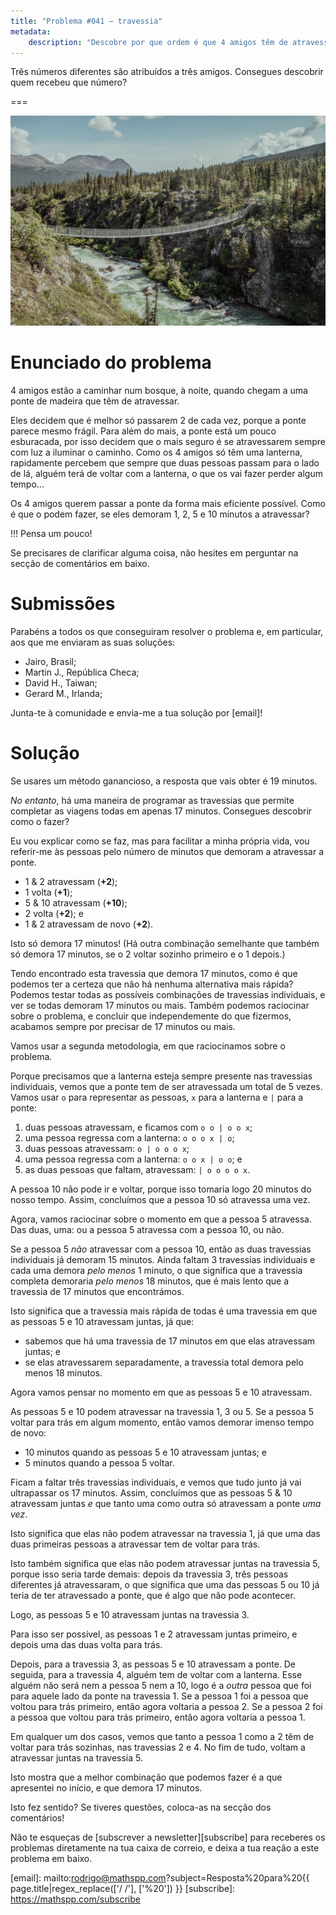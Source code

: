 ```yaml
---
title: "Problema #041 – travessia"
metadata:
    description: "Descobre por que ordem é que 4 amigos têm de atravessar uma ponte frágil de madeira."
---
```


Três números diferentes são atribuídos a três amigos.
Consegues descobrir quem recebeu que número?

===

![](thumbnail.png "Fotografia de Danika Perkinson no Unsplash")

# Enunciado do problema

4 amigos estão a caminhar num bosque, à noite, quando chegam a uma
ponte de madeira que têm de atravessar.

Eles decidem que é melhor só passarem 2 de cada vez, porque a ponte
parece mesmo frágil.
Para além do mais, a ponte está um pouco esburacada,
por isso decidem que o mais seguro é se atravessarem sempre com luz
a iluminar o caminho.
Como os 4 amigos só têm uma lanterna, rapidamente percebem que sempre
que duas pessoas passam para o lado de lá, alguém terá de voltar
com a lanterna, o que os vai fazer perder algum tempo...

Os 4 amigos querem passar a ponte da forma mais eficiente possível.
Como é que o podem fazer, se eles demoram 1, 2, 5 e 10 minutos a atravessar?


!!! Pensa um pouco!

Se precisares de clarificar alguma coisa, não hesites em perguntar na secção de comentários em baixo.


# Submissões

Parabéns a todos os que conseguiram resolver o problema e,
em particular, aos que me enviaram as suas soluções:

 - Jairo, Brasil;
 - Martin J., República Checa;
 - David H., Taiwan;
 - Gerard M., Irlanda;

Junta-te à comunidade e envia-me a tua solução por [email]!


# Solução

Se usares um método ganancioso, a resposta que vais obter é 19 minutos.

_No entanto_, há uma maneira de programar as travessias que permite
completar as viagens todas em apenas 17 minutos.
Consegues descobrir como o fazer?

Eu vou explicar como se faz,
mas para facilitar a minha própria vida,
vou referir-me às pessoas pelo número de minutos que demoram a atravessar a ponte.

 - 1 & 2 atravessam (**+2**);
 - 1 volta (**+1**);
 - 5 & 10 atravessam (**+10**);
 - 2 volta (**+2**); e
 - 1 & 2 atravessam de novo (**+2**).

Isto só demora 17 minutos!
(Há outra combinação semelhante que também só demora 17 minutos,
se o 2 voltar sozinho primeiro e o 1 depois.)

Tendo encontrado esta travessia que demora 17 minutos,
como é que podemos ter a certeza que não há nenhuma alternativa
mais rápida?
Podemos testar todas as possíveis combinações de travessias
individuais, e ver se todas demoram 17 minutos ou mais.
Também podemos raciocinar sobre o problema,
e concluir que independemente do que fizermos,
acabamos sempre por precisar de 17 minutos ou mais.

Vamos usar a segunda metodologia, em que raciocinamos sobre o problema.

Porque precisamos que a lanterna esteja sempre presente
nas travessias individuais, vemos que a ponte tem de ser atravessada
um total de 5 vezes.
Vamos usar `o` para representar as pessoas, `x` para a lanterna
e `|` para a ponte:

 1. duas pessoas atravessam, e ficamos com `o o | o o x`;
 2. uma pessoa regressa com a lanterna: `o o o x | o`;
 3. duas pessoas atravessam: `o | o o o x`;
 4. uma pessoa regressa com a lanterna: `o o x | o o`; e
 5. as duas pessoas que faltam, atravessam: `| o o o o x`.

A pessoa 10 não pode ir e voltar, porque isso tomaria logo 20 minutos
do nosso tempo.
Assim, concluímos que a pessoa 10 só atravessa uma vez.

Agora, vamos raciocinar sobre o momento em que a pessoa 5 atravessa.
Das duas, uma: ou a pessoa 5 atravessa com a pessoa 10, ou não.

Se a pessoa 5 _não_ atravessar com a pessoa 10,
então as duas travessias individuais já demoram 15 minutos.
Ainda faltam 3 travessias individuais e cada uma demora _pelo menos_
1 minuto, o que significa que a travessia completa demoraria
_pelo menos_ 18 minutos, que é mais lento que a travessia de 17
minutos que encontrámos.

Isto significa que a travessia mais rápida de todas é uma travessia
em que as pessoas 5 e 10 atravessam juntas, já que:

 - sabemos que há uma travessia de 17 minutos em que elas atravessam juntas; e
 - se elas atravessarem separadamente, a travessia total demora pelo menos 18 minutos.

Agora vamos pensar no momento em que as pessoas 5 e 10 atravessam.

As pessoas 5 e 10 podem atravessar na travessia 1, 3 ou 5.
Se a pessoa 5 voltar para trás em algum momento,
então vamos demorar imenso tempo de novo:

 - 10 minutos quando as pessoas 5 e 10 atravessam juntas; e
 - 5 minutos quando a pessoa 5 voltar.

Ficam a faltar três travessias individuais, e vemos que tudo junto
já vai ultrapassar os 17 minutos.
Assim, concluímos que as pessoas 5 & 10 atravessam juntas _e_
que tanto uma como outra só atravessam a ponte _uma vez_.

Isto significa que elas não podem atravessar na travessia 1,
já que uma das duas primeiras pessoas a atravessar tem de voltar para trás.

Isto também significa que elas não podem atravessar juntas na travessia 5,
porque isso seria tarde demais:
depois da travessia 3, três pessoas diferentes já atravessaram,
o que significa que uma das pessoas 5 ou 10 já teria de ter atravessado
a ponte, que é algo que não pode acontecer.

Logo, as pessoas 5 e 10 atravessam juntas na travessia 3.

Para isso ser possível, as pessoas 1 e 2 atravessam juntas primeiro,
e depois uma das duas volta para trás.

Depois, para a travessia 3, as pessoas 5 e 10 atravessam a ponte.
De seguida, para a travessia 4, alguém tem de voltar com a lanterna.
Esse alguém não será nem a pessoa 5 nem a 10, logo é a _outra_ pessoa
que foi para aquele lado da ponte na travessia 1.
Se a pessoa 1 foi a pessoa que voltou para trás primeiro,
então agora voltaria a pessoa 2.
Se a pessoa 2 foi a pessoa que voltou para trás primeiro,
então agora voltaria a pessoa 1.

Em qualquer um dos casos, vemos que tanto a pessoa 1 como a 2 têm
de voltar para trás sozinhas, nas travessias 2 e 4.
No fim de tudo, voltam a atravessar juntas na travessia 5.

Isto mostra que a melhor combinação que podemos fazer é a que apresentei
no início, e que demora 17 minutos.

Isto fez sentido?
Se tiveres questões, coloca-as na secção dos comentários!


<!-- v -->
Não te esqueças de [subscrever a newsletter][subscribe] para receberes os problemas diretamente na tua caixa de correio,
e deixa a tua reação a este problema em baixo.
<!-- ^ -->

[email]: mailto:rodrigo@mathspp.com?subject=Resposta%20para%20{{ page.title|regex_replace(['/ /'], ['%20']) }}
[subscribe]: https://mathspp.com/subscribe
